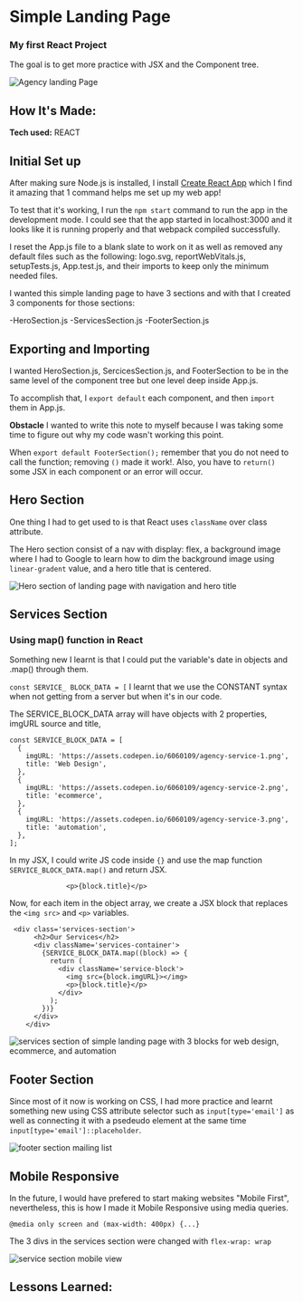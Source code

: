 # Simple Landing Page

### My first React Project

The goal is to get more practice with JSX and the Component tree.

![Agency landing Page](./src/imgs/landing-page-screenshot.png)

## How It's Made:

**Tech used:** REACT

## Initial Set up

After making sure Node.js is installed, I install [Create React App](https://create-react-app.dev/) which I find it amazing that 1 command helps me set up my web app!

To test that it's working, I run the `npm start` command to run the app in the development mode. I could see that the app started in localhost:3000 and it looks like it is running properly and that webpack compiled successfully.

I reset the App.js file to a blank slate to work on it as well as removed any default files such as the following: logo.svg, reportWebVitals.js, setupTests.js, App.test.js, and their imports to keep only the minimum needed files.

I wanted this simple landing page to have 3 sections and with that I created 3 components for those sections:

-HeroSection.js
-ServicesSection.js
-FooterSection.js

## Exporting and Importing

I wanted HeroSection.js, SercicesSection.js, and FooterSection to be in the same level of the component tree but one level deep inside App.js.

To accomplish that, I `export default` each component, and then `import` them in App.js.

**Obstacle** I wanted to write this note to myself because I was taking some time to figure out why my code wasn't working this point.

When `export default FooterSection();` remember that you do not need to call the function; removing `()` made it work!. Also, you have to `return()` some JSX in each component or an error will occur.

## Hero Section

One thing I had to get used to is that React uses `className` over class attribute.

The Hero section consist of a nav with display: flex, a background image where I had to Google to learn how to dim the background image using `linear-gradent` value, and a hero title that is centered.

![Hero section of landing page with navigation and hero title](./src/imgs/hero-section-screenshot.png)

## Services Section

### Using map() function in React

Something new I learnt is that I could put the variable's date in objects and .map() through them.

`const SERVICE_ BLOCK_DATA = [` I learnt that we use the CONSTANT syntax when not getting from a server but when it's in our code.

The SERVICE_BLOCK_DATA array will have objects with 2 properties, imgURL source and title,

```
const SERVICE_BLOCK_DATA = [
  {
    imgURL: 'https://assets.codepen.io/6060109/agency-service-1.png',
    title: 'Web Design',
  },
  {
    imgURL: 'https://assets.codepen.io/6060109/agency-service-2.png',
    title: 'ecommerce',
  },
  {
    imgURL: 'https://assets.codepen.io/6060109/agency-service-3.png',
    title: 'automation',
  },
];
```

In my JSX, I could write JS code inside `{}` and use the map function `SERVICE_BLOCK_DATA.map()` and return JSX.

```<img src={block.imgURL}></img>
              <p>{block.title}</p>
```

Now, for each item in the object array, we create a JSX block that replaces the `<img src>` and `<p>` variables.

```
 <div class='services-section'>
      <h2>Our Services</h2>
      <div className='services-container'>
        {SERVICE_BLOCK_DATA.map((block) => {
          return (
            <div className='service-block'>
              <img src={block.imgURL}></img>
              <p>{block.title}</p>
            </div>
          );
        })}
      </div>
    </div>
```

![services section of simple landing page with 3 blocks for web design, ecommerce, and automation](./src/imgs/services-section.png)

## Footer Section

Since most of it now is working on CSS, I had more practice and learnt something new using CSS attribute selector such as `input[type='email']` as well as connecting it with a psedeudo element at the same time `input[type='email']::placeholder`.

![footer section mailing list](./src/imgs/footer-section.png)

## Mobile Responsive

In the future, I would have prefered to start making websites "Mobile First", nevertheless, this is how I made it Mobile Responsive using media queries.

`@media only screen and (max-width: 400px) {...}`

The 3 divs in the services section were changed with `flex-wrap: wrap`

![service section mobile view](./src/imgs/service-section-mobile.png)

## Lessons Learned:
